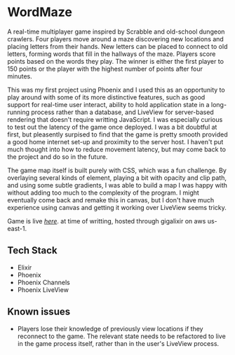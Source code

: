# WordMaze

A real-time multiplayer game inspired by Scrabble and old-school dungeon crawlers. Four players move around a maze discovering new locations and placing letters from their hands. New letters can be placed to connect to old letters, forming words that fill in the hallways of the maze. Players score points based on the words they play. The winner is either the first player to 150 points or the player with the highest number of points after four minutes.

This was my first project using Phoenix and I used this as an opportunity to play around with some of its more distinctive features, such as good support for real-time user interact, ability to hold application state in a long-running process rather than a database, and LiveView for server-based rendering that doesn't require writting JavaScript. I was especially curious to test out the latency of the game once deployed. I was a bit doubtful at first, but pleasently surpised to find that the game is pretty smooth provided a good home internet set-up and proximity to the server host. I haven't put much thought into how to reduce movement latency, but may come back to the project and do so in the future.

The game map itself is built purely with CSS, which was a fun challenge. By overlaying several kinds of element, playing a bit with opacity and clip path, and using some subtle gradients, I was able to build a map I was happy with without adding too much to the complexity of the program. I might eventually come back and remake this in canvas, but I don't have much experience using canvas and getting it working over LiveView seems tricky.

Game is live *[here](http://word-maze.gigalixirapp.com/)*. at time of writting, hosted through gigalixir on aws us-east-1.

## Tech Stack

- Elixir
- Phoenix
- Phoenix Channels
- Phoenix LiveView

## Known issues

- Players lose their knowledge of previously view locations if they reconnect to the game. The relevant state needs to be refactored to live in the game process itself, rather than in the user's LiveView process.
